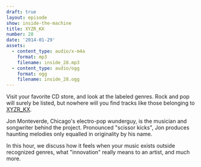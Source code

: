 ```yaml
---
draft: true
layout: episode
show: inside-the-machine
title: XYZR_KX
number: 28
date: '2014-01-29'
assets:
  - content_type: audio/x-m4a
    format: mp3
    filename: inside_28.mp3
  - content_type: audio/ogg
    format: ogg
    filename: inside_28.ogg
---
```

Visit your favorite CD store, and look at the labeled genres. Rock and pop will surely be listed, but nowhere will you find tracks like those belonging to [XYZR_KX](http://xyzrkx.com).

Jon Monteverde, Chicago's electro-pop wunderguy, is the musician and songwriter behind the project. Pronounced "scissor kicks", Jon produces haunting melodies only equalled in originality by his name.

In this hour, we discuss how it feels when your music exists outside recognized genres, what "innovation" really means to an artist, and much more.